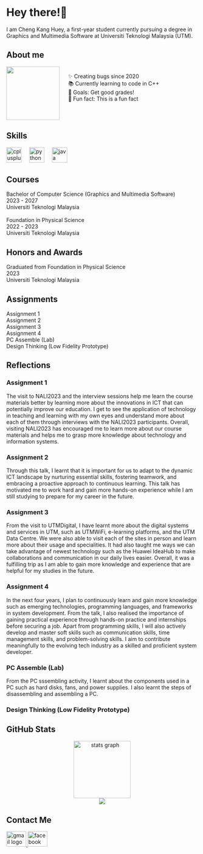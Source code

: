 <h1 align="left">Hey there!👋</h1>

<p align="left">I am Cheng Kang Huey, a first-year student currently pursuing a degree in Graphics and Multimedia Software at Universiti Teknologi Malaysia (UTM).</p>

<h2 align="left">About me</h2>

<img align="left" height="140" src="https://media1.tenor.com/m/iCqG_iT-h48AAAAC/bills-ugh.gif"  />

<p align="left"><br>&nbsp&nbsp&nbsp&nbsp&nbsp✨ Creating bugs since 2020<br>&nbsp&nbsp&nbsp&nbsp&nbsp📚 Currently learning to code in C++ <br>&nbsp&nbsp&nbsp&nbsp&nbsp🎯 Goals: Get good grades!<br>&nbsp&nbsp&nbsp&nbsp&nbsp🎲 Fun fact: This is a fun fact</p>

<br clear="both">

<h2 align="left">Skills</h2>

<div align="left">
  <img src="https://cdn.jsdelivr.net/gh/devicons/devicon/icons/cplusplus/cplusplus-original.svg" height="40" alt="cplusplus logo"  />
  <img width="12" />
  <img src="https://cdn.jsdelivr.net/gh/devicons/devicon/icons/python/python-original.svg" height="40" alt="python logo"  />
  <img width="12" />
  <img src="https://cdn.jsdelivr.net/gh/devicons/devicon/icons/java/java-original.svg" height="40" alt="java logo"  />
</div>

<h2 align="left">Courses</h2>

<p align="left">Bachelor of Computer Science (Graphics and Multimedia Software)<br>2023 - 2027<br>Universiti Teknologi Malaysia<br><br>Foundation in Physical Science<br>2022 - 2023<br>Universiti Teknologi Malaysia</p>

<h2 align="left">Honors and Awards</h2>

<p align="left">Graduated from Foundation in Physical Science<br>2023<br>Universiti Teknologi Malaysia</p>

<h2 align="left">Assignments</h2>

<p align="left">Assignment 1<br>Assignment 2<br>Assignment 3<br>Assignment 4<br>PC Assemble (Lab)<br>Design Thinking (Low Fidelity Prototype)</p>

<h2 align="left">Reflections</h2>

<h3 align="left">Assignment 1</h3>

<p align="left">The visit to NALI2023 and the interview sessions help me learn the course materials better by learning more about the innovations in ICT that can potentially improve our education. I get to see the application of technology in teaching and learning with my own eyes and understand more about each of them through interviews with the NALI2023 participants. Overall, visiting NALI2023 has encouraged me to learn more about our course materials and helps me to grasp more knowledge about technology and information systems.</p>

<h3 align="left">Assignment 2</h3>

<p align="left">Through this talk, I learnt that it is important for us to adapt to the dynamic ICT landscape by nurturing essential skills, fostering teamwork, and embracing a proactive approach to continuous learning. This talk has motivated me to work hard and gain more hands-on experience while I am still studying to prepare for my career in the future.</p>

<h3 align="left">Assignment 3</h3>

<p align="left">From the visit to UTMDigital, I have learnt more about the digital systems and services in UTM, such as UTMWiFi, e-learning platforms, and the UTM Data Centre. We were also able to visit each of the sites in person and learn more about their usage and specialities. It had also taught me ways we can take advantage of newest technology such as the Huawei IdeaHub to make collaborations and communication in our daily lives easier. Overall, it was a fulfilling trip as I am able to gain more knowledge and experience that are helpful for my studies in the future.</p>

<h3 align="left">Assignment 4</h3>

<p align="left">In the next four years, I plan to continuously learn and gain more knowledge such as emerging technologies, programming languages, and frameworks in system development. From the talk, I also realised the importance of gaining practical experience through hands-on practice and internships before securing a job. Apart from programming skills, I will also actively develop and master soft skills such as communication skills, time management skills, and problem-solving skills. I aim to contribute meaningfully to the evolving tech industry as a skilled and proficient system developer.</p>

<h3 align="left">PC Assemble (Lab)</h3>

<p align="left">From the PC sssembling activity, I learnt about the components used in a PC such as hard disks, fans, and power supplies. I also learnt the steps of disassembling and assembling a PC.</p>

<h3 align="left">Design Thinking (Low Fidelity Prototype)</h3>

<h2 align="left">GitHub Stats</h2>

<div align="center">
  <img src="https://github-readme-stats.vercel.app/api?username=kanghuey&hide_title=false&hide_rank=false&show_icons=true&include_all_commits=true&count_private=true&disable_animations=false&theme=dracula&locale=en&hide_border=false&order=1" height="150" alt="stats graph"  />
</div>

<div align="center">
  <img src="https://profile-counter.glitch.me/kanghuey/count.svg?"  />
</div>

<h2 align="left">Contact Me</h2>

<div align="left">
  <a href="mailto:chenghuey@graduate.utm.my" target="_blank">
    <img src="https://raw.githubusercontent.com/maurodesouza/profile-readme-generator/master/src/assets/icons/social/gmail/default.svg" width="52" height="40" alt="gmail logo"  />
  </a>
  <a href="https://www.facebook.com/kanghueyy" target="_blank">
    <img src="https://raw.githubusercontent.com/maurodesouza/profile-readme-generator/master/src/assets/icons/social/facebook/default.svg" width="52" height="40" alt="facebook logo"  />
  </a>
</div>
